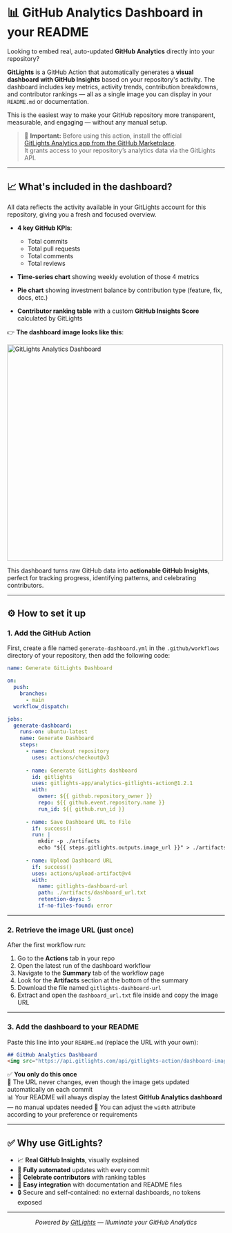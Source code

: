 # 📊 GitHub Analytics Dashboard in your README

Looking to embed real, auto-updated **GitHub Analytics** directly into your repository?

**GitLights** is a GitHub Action that automatically generates a **visual dashboard with GitHub Insights** based on your repository's activity. The dashboard includes key metrics, activity trends, contribution breakdowns, and contributor rankings — all as a single image you can display in your `README.md` or documentation.

This is the easiest way to make your GitHub repository more transparent, measurable, and engaging — without any manual setup.

> 🧩 **Important:** Before using this action, install the official  
> [GitLights Analytics app from the GitHub Marketplace](https://github.com/marketplace/gitlights-analytics).  
> It grants access to your repository’s analytics data via the GitLights API.

---

## 📈 What's included in the dashboard?

All data reflects the activity available in your GitLights account for this repository, giving you a fresh and focused overview.

- **4 key GitHub KPIs**:
  - Total commits
  - Total pull requests
  - Total comments
  - Total reviews

- **Time-series chart** showing weekly evolution of those 4 metrics
- **Pie chart** showing investment balance by contribution type (feature, fix, docs, etc.)
- **Contributor ranking table** with a custom **GitHub Insights Score** calculated by GitLights

👉 **The dashboard image looks like this**:

<img src="https://api.gitlights.com/api/gitlights-action/dashboard-image/SZCQyg7XRDo1bz0tfvBB_mXN_ovxk8fZK2cHo8j90YRScDQSprfl2yZwRxZwtIstylddboqKDyJDJzH0H452n5dbJ8jQ-b8PX4If5bqDEZCRsMcDN6HbQdjq" alt="GitLights Analytics Dashboard" width="500" />

This dashboard turns raw GitHub data into **actionable GitHub Insights**, perfect for tracking progress, identifying patterns, and celebrating contributors.

---

## ⚙️ How to set it up

### 1. Add the GitHub Action

First, create a file named `generate-dashboard.yml` in the `.github/workflows` directory of your repository, then add the following code:

```yaml
name: Generate GitLights Dashboard

on:
  push:
    branches:
      - main
  workflow_dispatch:

jobs:
  generate-dashboard:
    runs-on: ubuntu-latest
    name: Generate Dashboard
    steps:
      - name: Checkout repository
        uses: actions/checkout@v3
        
      - name: Generate GitLights dashboard
        id: gitlights
        uses: gitlights-app/analytics-gitlights-action@1.2.1
        with:
          owner: ${{ github.repository_owner }}
          repo: ${{ github.event.repository.name }}
          run_id: ${{ github.run_id }}
        
      - name: Save Dashboard URL to File
        if: success()
        run: |
          mkdir -p ./artifacts
          echo "${{ steps.gitlights.outputs.image_url }}" > ./artifacts/dashboard_url.txt
      
      - name: Upload Dashboard URL
        if: success()
        uses: actions/upload-artifact@v4
        with:
          name: gitlights-dashboard-url
          path: ./artifacts/dashboard_url.txt
          retention-days: 5
          if-no-files-found: error
```

---

### 2. Retrieve the image URL (just once)

After the first workflow run:

1. Go to the **Actions** tab in your repo
2. Open the latest run of the dashboard workflow
3. Navigate to the **Summary** tab of the workflow page
4. Look for the **Artifacts** section at the bottom of the summary
5. Download the file named `gitlights-dashboard-url`
6. Extract and open the `dashboard_url.txt` file inside and copy the image URL

---

### 3. Add the dashboard to your README

Paste this line into your `README.md` (replace the URL with your own):

```markdown
## GitHub Analytics Dashboard
<img src="https://api.gitlights.com/api/gitlights-action/dashboard-image/your_image_id" alt="GitLights Analytics Dashboard" width="500" />
```

✅ **You only do this once**  
🔁 The URL never changes, even though the image gets updated automatically on each commit  
📊 Your README will always display the latest **GitHub Analytics dashboard** — no manual updates needed
📏 You can adjust the `width` attribute according to your preference or requirements

---

## ✅ Why use GitLights?

- 📈 **Real GitHub Insights**, visually explained
- 🔄 **Fully automated** updates with every commit
- 👥 **Celebrate contributors** with ranking tables
- 📎 **Easy integration** with documentation and README files
- 🔒 Secure and self-contained: no external dashboards, no tokens exposed

---

<p align="center">
  <i>Powered by <a href="https://github.com/gitlights-app">GitLights</a> — Illuminate your GitHub Analytics</i>
</p>

